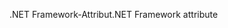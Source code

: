 <span data-ttu-id="1e881-101">.NET Framework-Attribut</span><span class="sxs-lookup"><span data-stu-id="1e881-101">.NET Framework attribute</span></span>